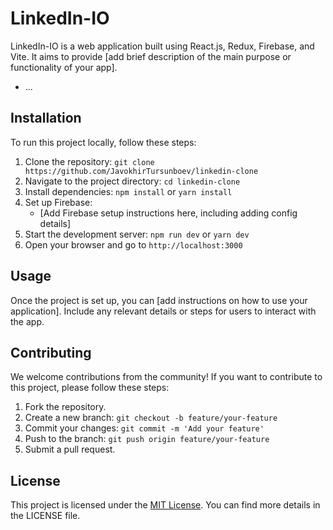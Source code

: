 # LinkedIn-IO

LinkedIn-IO is a web application built using React.js, Redux, Firebase, and Vite. It aims to provide [add brief description of the main purpose or functionality of your app].


- ...

## Installation

To run this project locally, follow these steps:

1. Clone the repository: `git clone https://github.com/JavokhirTursunboev/linkedin-clone`
2. Navigate to the project directory: `cd linkedin-clone`
3. Install dependencies: `npm install` or `yarn install`
4. Set up Firebase:
   - [Add Firebase setup instructions here, including adding config details]
5. Start the development server: `npm run dev` or `yarn dev`
6. Open your browser and go to `http://localhost:3000`

## Usage

Once the project is set up, you can [add instructions on how to use your application]. Include any relevant details or steps for users to interact with the app.

## Contributing

We welcome contributions from the community! If you want to contribute to this project, please follow these steps:

1. Fork the repository.
2. Create a new branch: `git checkout -b feature/your-feature`
3. Commit your changes: `git commit -m 'Add your feature'`
4. Push to the branch: `git push origin feature/your-feature`
5. Submit a pull request.

## License

This project is licensed under the [MIT License](link-to-license-file). You can find more details in the LICENSE file.
